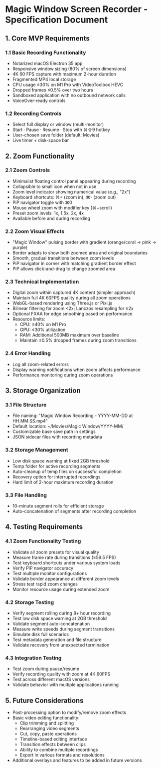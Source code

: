 # Magic Window Screen Recorder - Specification Document

## 1. Core MVP Requirements

### 1.1 Basic Recording Functionality
- Notarized macOS Electron 35 app
- Responsive window sizing (80% of screen dimensions)
- 4K 60 FPS capture with maximum 2-hour duration
- Fragmented MP4 local storage
- CPU usage ≤30% on M1 Pro with VideoToolbox HEVC
- Dropped frames ≤0.5% over two hours
- Sandboxed application with no outbound network calls
- VoiceOver-ready controls

### 1.2 Recording Controls
- Select full display or window (multi-monitor)
- Start · Pause · Resume · Stop with ⌘⇧9 hotkey
- User-chosen save folder (default: Movies)
- Live timer + disk-space bar

## 2. Zoom Functionality

### 2.1 Zoom Controls
- Minimalist floating control panel appearing during recording
- Collapsible to small icon when not in use
- Zoom level indicator showing numerical value (e.g., "2x")
- Keyboard shortcuts: ⌘+ (zoom in), ⌘- (zoom out)
- PiP navigator toggle with ⌘0
- Mouse wheel zoom with modifier key (⌘+scroll)
- Preset zoom levels: 1x, 1.5x, 2x, 4x
- Available before and during recording

### 2.2 Zoom Visual Effects
- "Magic Window" pulsing border with gradient (orange/coral → pink → purple)
- Border adapts to show both zoomed area and original boundaries
- Smooth, gradual transitions between zoom levels
- PiP navigator in corner with matching gradient border effect
- PiP allows click-and-drag to change zoomed area

### 2.3 Technical Implementation
- Digital zoom within captured 4K content (simpler approach)
- Maintain full 4K 60FPS quality during all zoom operations
- WebGL-based rendering using Three.js or Pixi.js
- Bilinear filtering for zoom <2x; Lanczos resampling for ≥2x
- Optional FXAA for edge smoothing based on performance
- Resource limits:
  - CPU: ≤40% on M1 Pro
  - GPU: ≤30% utilization 
  - RAM: Additional 500MB maximum over baseline
  - Maintain ≤0.5% dropped frames during zoom transitions

### 2.4 Error Handling
- Log all zoom-related errors
- Display warning notifications when zoom affects performance
- Performance monitoring during zoom operations

## 3. Storage Organization

### 3.1 File Structure
- File naming: "Magic Window Recording - YYYY-MM-DD at HH.MM.SS.mp4"
- Default location: ~/Movies/Magic Window/YYYY-MM/
- Customizable base save path in settings
- JSON sidecar files with recording metadata

### 3.2 Storage Management
- Low disk space warning at fixed 2GB threshold
- Temp folder for active recording segments
- Auto-cleanup of temp files on successful completion
- Recovery option for interrupted recordings
- Hard limit of 2-hour maximum recording duration

### 3.3 File Handling
- 10-minute segment rolls for efficient storage
- Auto-concatenation of segments after recording completion

## 4. Testing Requirements

### 4.1 Zoom Functionality Testing
- Validate all zoom presets for visual quality
- Measure frame rate during transitions (≥59.5 FPS)
- Test keyboard shortcuts under various system loads
- Verify PiP navigator accuracy
- Test multiple monitor configurations
- Validate border appearance at different zoom levels
- Stress test rapid zoom changes
- Monitor resource usage during extended zoom

### 4.2 Storage Testing
- Verify segment rolling during 8+ hour recording
- Test low disk space warning at 2GB threshold
- Validate segment auto-concatenation
- Measure write speeds during segment transitions
- Simulate disk full scenarios
- Test metadata generation and file structure
- Validate recovery from unexpected termination

### 4.3 Integration Testing
- Test zoom during pause/resume
- Verify recording quality with zoom at 4K 60FPS
- Test across different macOS versions
- Validate behavior with multiple applications running

## 5. Future Considerations
- Post-processing option to modify/remove zoom effects
- Basic video editing functionality:
  - Clip trimming and splitting
  - Rearranging video segments
  - Cut, copy, paste operations
  - Timeline-based editing interface
  - Transition effects between clips
  - Ability to combine multiple recordings
  - Export in various formats and resolutions
- Additional overlays and features to be added in future versions
